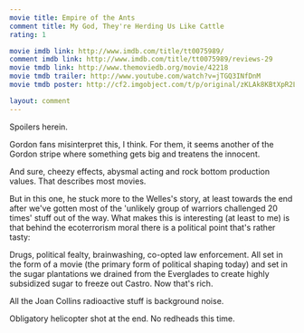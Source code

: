 ```yaml
---
movie title: Empire of the Ants
comment title: My God, They're Herding Us Like Cattle
rating: 1

movie imdb link: http://www.imdb.com/title/tt0075989/
comment imdb link: http://www.imdb.com/title/tt0075989/reviews-29
movie tmdb link: http://www.themoviedb.org/movie/42218
movie tmdb trailer: http://www.youtube.com/watch?v=jTGQ3INfDnM
movie tmdb poster: http://cf2.imgobject.com/t/p/original/zKLAk8KBtXpR2LiqKs2myC4RJ3T.jpg

layout: comment
---
```


Spoilers herein.

Gordon fans misinterpret this, I think. For them, it seems another of the Gordon stripe where something gets big and treatens the innocent.

And sure, cheezy effects, abysmal acting and rock bottom production values. That describes most movies.

But in this one, he stuck more to the Welles's story, at least towards the end after we've gotten most of the 'unlikely group of warriors challenged 20 times' stuff out of the way. What makes this is interesting (at least to me) is that behind the ecoterrorism moral there is a political point that's rather tasty:

Drugs, political fealty, brainwashing, co-opted law enforcement. All set in the form of a movie (the primary form of political shaping today) and set in the sugar plantations we drained from the Everglades to create highly subsidized sugar to freeze out Castro. Now that's rich.

All the Joan Collins radioactive stuff is background noise.

Obligatory helicopter shot at the end. No redheads this time.